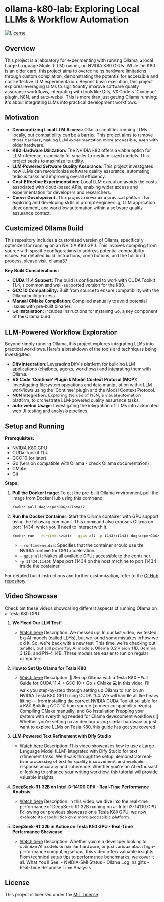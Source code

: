 # ollama-k80-lab: Exploring Local LLMs & Workflow Automation

[![License](https://img.shields.io/badge/License-MIT-yellow.svg)](https://opensource.org/licenses/MIT)

## Overview

This project is a laboratory for experimenting with running Ollama, a local Large Language Model (LLM) runner, on NVIDIA K80 GPUs. While the K80 is an older card, this project aims to overcome its hardware limitations through custom compilation, demonstrating the potential for accessible and cost-effective LLM experimentation. Beyond basic execution, this project explores leveraging LLMs to significantly improve software quality assurance workflows, integrating with tools like Dify, VS Code's 'Continue' plugin, N8N, and auto-webui.  This is more than just getting Ollama running; it's about integrating LLMs into practical development workflows.

## Motivation

* **Democratizing Local LLM Access:** Ollama simplifies running LLMs locally, but compatibility can be a barrier. This project aims to remove those barriers, making LLM experimentation more accessible, even with older hardware.
* **K80 Hardware Utilization:** The NVIDIA K80 offers a viable option for LLM inference, especially for smaller to medium-sized models. This project seeks to maximize its utility.
* **LLM-Powered Software Quality Assurance:** This project investigates how LLMs can revolutionize software quality assurance, automating tedious tasks and improving overall efficiency.
* **Cost-Effective Experimentation:** Local LLM execution avoids the costs associated with cloud-based APIs, enabling wider access and experimentation for developers and researchers.
* **Career Development:** This project serves as a practical platform for exploring and developing skills in prompt engineering, LLM application development, and workflow automation within a software quality assurance context.

## Customized Ollama Build

This repository includes a customized version of Ollama, specifically optimized for running on an NVIDIA K80 GPU. This involves compiling from source with specific configurations to address potential compatibility issues.  For detailed build instructions, contributions, and the full build process, please visit: [ollama37](https://github.com/dogkeeper886/ollama37)

**Key Build Considerations:**

* **CUDA 11.4 Support:** The build is configured to work with CUDA Toolkit 11.4, a common and well-supported version for the K80.
* **GCC 10 Compatibility:** Built from source to ensure compatibility with the Ollama build process.
* **Manual CMake Compilation:** Compiled manually to avoid potential issues with pre-built binaries.
* **Go Installation:** Includes instructions for installing Go, a key component of the Ollama build.

## LLM-Powered Workflow Exploration

Beyond simply running Ollama, this project explores integrating LLMs into practical workflows. Here's a breakdown of the tools and techniques being investigated:

* **Dify Integration:** Leveraging Dify's platform for building LLM applications (chatbots, agents, workflows) and integrating them with Ollama.
* **VS Code 'Continue' Plugin & Model Context Protocol (MCP):**  Investigating filesystem operations and data manipulation within LLM workflows using the 'Continue' plugin and the Model Context Protocol.
* **N8N Integration:**  Exploring the use of N8N, a visual automation platform, to orchestrate LLM-powered quality assurance tasks.
* **auto-webui Usage:** Investigating the integration of LLMs into automated web UI testing and analysis pipelines.

## Setup and Running

**Prerequisites:**

* NVIDIA K80 GPU
* CUDA Toolkit 11.4
* GCC 10 (or later)
* Go (version compatible with Ollama - check Ollama documentation)
* CMake
* Git

**Steps:**

1.  **Pull the Docker Image:**  To get the pre-built Ollama environment, pull the image from Docker Hub using this command:

    ```bash
    docker pull dogkeeper886/ollama37
    ```

2.  **Run the Docker Container:** Start the Ollama container with GPU support using the following command.  This command also exposes Ollama on port 11434, which you'll need to interact with it.

    ```bash
    docker run --runtime=nvidia --gpus all -p 11434:11434 dogkeeper886/ollama37
    ```

    *   `--runtime=nvidia`:  Specifies that the container should use the NVIDIA runtime for GPU acceleration.
    *   `--gpus all`:  Makes all available GPUs accessible to the container.
    *   `-p 11434:11434`: Maps port 11434 on the host machine to port 11434 inside the container.

For detailed build instructions and further customization, refer to the [GitHub repository](ollama37/README.md).

## Video Showcase

Check out these videos showcasing different aspects of running Ollama on a Tesla K80 GPU:

1. **We Fixed Our LLM Test!**
   - [Watch here](https://youtu.be/TUwjZ20rr-U)
   Description: We messed up! In our last video, we tested big AI models (called LLMs), but we found some mistakes in how we did it. So, we’re back with a new test! This time, we're checking out smaller, but still powerful, AI models: Ollama 3.2 Vision 11B, Gemma 3 12B, and Phi-4 14B. These models are easier to run on regular computers.

2. **How to Set Up Ollama for Tesla K80**
   - [Watch here](https://youtu.be/nJ0W6xCdp_c)
   Description: 🚀 Set up Ollama with a Tesla K80 – Full Guide for CUDA 11.4 + GCC 10 + Go + CMake 💻 In this video, I’ll walk you step-by-step through setting up Ollama to run on an NVIDIA Tesla K80 GPU using CUDA 11.4. We will handle all the heavy lifting — from installing the correct NVIDIA CUDA Toolkit suitable for a K80 Building GCC 10 from source (to meet compatibility needs) Compiling CMake manually, and Go installation Prepping your system with everything needed for Ollama development workflows 🔧 Whether you're setting up an dev box using similar hardware or just want to explore LLMs on Tesla K80, this guide has got you covered.

3. **LLM-Powered Text Refinement with Dify Studio**
   - [Watch here](https://youtu.be/FcAjriKB74M)
   Description: This video showcases how to use a Large Language Model (LLM) integrated with Dify Studio for text refinement tasks. We'll walk through the setup, demonstrate real-time processing of text for quality improvement, and evaluate response accuracy and coherence. Whether you're an AI enthusiast or looking to enhance your writing workflow, this tutorial will provide valuable insights.

4. **DeepSeek-R1:32B on Intel i3-14100 CPU - Real-Time Performance Analysis**
   - [Watch here](https://youtu.be/aCqV4hmMxtM)
   Description: In this video, we dive into the real-time performance of DeepSeek-R1:32B running on an Intel i3-14100 CPU. Following our previous showcase on a Tesla K80 GPU, we now evaluate its capabilities on a more accessible platform.

5. **DeepSeek-R1:32b in Action on Tesla K80 GPU - Real-Time Performance Showcase**
   - [Watch here](https://youtu.be/k8jHMa_cHCI)
   Description: Whether you’re a developer looking to optimize AI models on similar hardware, or just curious about high-performance computing setups, this video offers valuable insights. From technical setup tips to performance benchmarks, we cover it all. What You'll See: - NVIDIA-SMI Status - Ollama Log Insights - Real-Time Response Time Analysis

## License

This project is licensed under the [MIT License](LICENSE).

